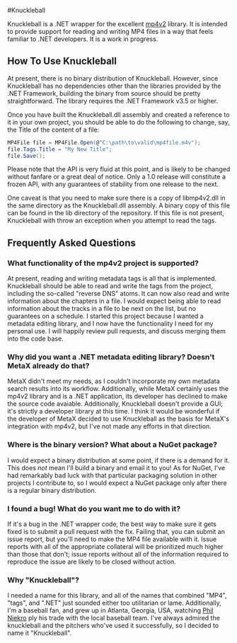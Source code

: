 #Knuckleball

Knuckleball is a .NET wrapper for the excellent [mp4v2][1] library. It is intended to provide 
support for reading and writing MP4 files in a way that feels familiar to .NET developers. It 
is a work in progress.

## How To Use Knuckleball

At present, there is no binary distribution of Knuckleball. However, since Knuckleball has no
dependencies other than the libraries provided by the .NET Framework, building the binary from
source should be pretty straightforward. The library requires the .NET Framework v3.5 or higher.

Once you have built the Knuckleball.dll assembly and created a reference to it in your own
project, you should be able to do the following to change, say, the Title of the content of
a file:

```c#
MP4File file = MP4File.Open(@"C:\path\to\valid\mp4file.m4v");
file.Tags.Title = "My New Title";
file.Save();
```

Please note that the API is very fluid at this point, and is likely to be changed without
fanfare or a great deal of notice. Only a 1.0 release will constitute a frozen API, with any
guarantees of stability from one release to the next.

One caveat is that you need to make sure there is a copy of libmp4v2.dll in the same directory
as the Knuckleball.dll assembly. A binary copy of this file can be found in the lib directory 
of the repository. If this file is not present, Knuckleball with throw an exception when you
attempt to read the tags.

## Frequently Asked Questions

### What functionality of the mp4v2 project is supported?

At present, reading and writing metadata tags is all that is implemented. Knuckleball should be
able to read and write the tags from the project, including the so-called "reverse DNS" atoms.
It can now also read and write information about the chapters in a file. I would expect being
able to read information about the tracks in a file to be next on the list, but no guarantees on
a schedule. I started this project because I wanted a metadata editing library, and I now have the
functionality I need for my personal use. I will happily review pull requests, and discuss merging
them into the code base.

### Why did you want a .NET metadata editing library? Doesn't MetaX already do that?

MetaX didn't meet my needs, as I couldn't incorporate my own metadata search results into its
workflow. Additionally, while MetaX certainly uses the mp4v2 library and is a .NET application,
its developer has declined to make the source code avaiable. Additionally, Knuckleball doesn't
provide a GUI; it's strictly a developer library at this time. I think it would be wonderful if
the developer of MetaX decided to use Knuckleball as the basis for MetaX's integration with
mp4v2, but I've not made any efforts in that direction.

### Where is the binary version? What about a NuGet package?

I would expect a binary distribution at some point, if there is a demand for it. This does *not*
mean I'll build a binary and email it to you! As for NuGet, I've had remarkably bad luck with
that particular packaging solution in other projects I contribute to, so I would expect a NuGet
package only after there is a regular binary distribution.

### I found a bug! What do you want me to do with it?

If it's a bug in the .NET wrapper code, the best way to make sure it gets fixed is to submit a 
pull request with the fix. Failing that, you can submit an issue report, but you'll need to make
the MP4 file available with it. Issue reports with all of the appropriate collateral will be
prioritized much higher than those that don't; issue reports without all of the information required
to reproduce the issue are likely to be closed without action.

### Why "Knuckleball"?

I needed a name for this library, and all of the names that combined "MP4", "tags", and ".NET" 
just sounded either too utilitarian or lame. Additionally, I'm a baseball fan, and grew up in
Atlanta, Georgia, USA, watching [Phil Niekro][2] ply his trade with the local baseball team.
I've always admired the knuckleball and the pitchers who've used it successfully, so I decided
to name it "Knuckleball".

[1]:http://code.google.com/p/mp4v2
[2]:http://en.wikipedia.org/wiki/Phil_Niekro
